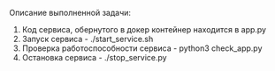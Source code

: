 Описание выполненной задачи:

1) Код сервиса, обернутого в докер контейнер находится в app.py
2) Запуск сервиса - ./start_service.sh
3) Проверка работоспособности сервиса - python3 check_app.py
4) Остановка сервиса - ./stop_service.py